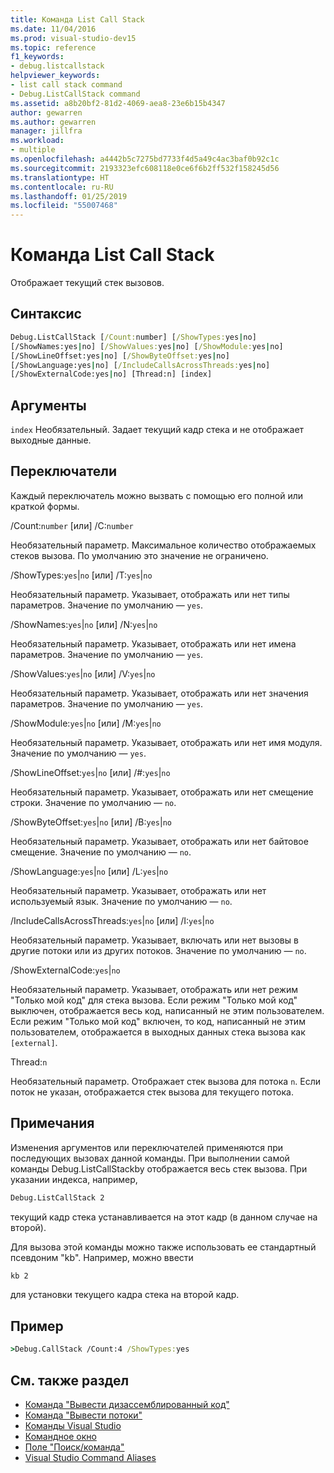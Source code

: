 ```yaml
---
title: Команда List Call Stack
ms.date: 11/04/2016
ms.prod: visual-studio-dev15
ms.topic: reference
f1_keywords:
- debug.listcallstack
helpviewer_keywords:
- list call stack command
- Debug.ListCallStack command
ms.assetid: a8b20bf2-81d2-4069-aea8-23e6b15b4347
author: gewarren
ms.author: gewarren
manager: jillfra
ms.workload:
- multiple
ms.openlocfilehash: a4442b5c7275bd7733f4d5a49c4ac3baf0b92c1c
ms.sourcegitcommit: 2193323efc608118e0ce6f6b2ff532f158245d56
ms.translationtype: HT
ms.contentlocale: ru-RU
ms.lasthandoff: 01/25/2019
ms.locfileid: "55007468"
---
```

# <a name="list-call-stack-command"></a>Команда List Call Stack
Отображает текущий стек вызовов.

## <a name="syntax"></a>Синтаксис

```cmd
Debug.ListCallStack [/Count:number] [/ShowTypes:yes|no]
[/ShowNames:yes|no] [/ShowValues:yes|no] [/ShowModule:yes|no]
[/ShowLineOffset:yes|no] [/ShowByteOffset:yes|no]
[/ShowLanguage:yes|no] [/IncludeCallsAcrossThreads:yes|no]
[/ShowExternalCode:yes|no] [Thread:n] [index]
```

## <a name="arguments"></a>Аргументы
 `index` Необязательный. Задает текущий кадр стека и не отображает выходные данные.

## <a name="switches"></a>Переключатели
 Каждый переключатель можно вызвать с помощью его полной или краткой формы.

 /Count:`number` [или] /C:`number`

 Необязательный параметр. Максимальное количество отображаемых стеков вызова. По умолчанию это значение не ограничено.

 /ShowTypes:`yes`|`no` [или] /T:`yes`|`no`

 Необязательный параметр. Указывает, отображать или нет типы параметров. Значение по умолчанию — `yes`.

 /ShowNames:`yes`|`no` [или] /N:`yes`|`no`

 Необязательный параметр. Указывает, отображать или нет имена параметров. Значение по умолчанию — `yes`.

 /ShowValues:`yes`|`no` [или] /V:`yes`|`no`

 Необязательный параметр. Указывает, отображать или нет значения параметров. Значение по умолчанию — `yes`.

 /ShowModule:`yes`|`no` [или] /M:`yes`|`no`

 Необязательный параметр. Указывает, отображать или нет имя модуля. Значение по умолчанию — `yes`.

 /ShowLineOffset:`yes`|`no` [или] /#:`yes`|`no`

 Необязательный параметр. Указывает, отображать или нет смещение строки. Значение по умолчанию — `no`.

 /ShowByteOffset:`yes`|`no` [или] /B:`yes`|`no`

 Необязательный параметр. Указывает, отображать или нет байтовое смещение. Значение по умолчанию — `no`.

 /ShowLanguage:`yes`|`no` [или] /L:`yes`|`no`

 Необязательный параметр. Указывает, отображать или нет используемый язык. Значение по умолчанию — `no`.

 /IncludeCallsAcrossThreads:`yes`|`no` [или] /I:`yes`|`no`

 Необязательный параметр. Указывает, включать или нет вызовы в другие потоки или из других потоков. Значение по умолчанию — `no`.

 /ShowExternalCode:`yes`|`no`

 Необязательный параметр. Указывает, отображать или нет режим "Только мой код" для стека вызова. Если режим "Только мой код" выключен, отображается весь код, написанный не этим пользователем. Если режим "Только мой код" включен, то код, написанный не этим пользователем, отображается в выходных данных стека вызова как `[external]`.

 Thread:`n`

 Необязательный параметр. Отображает стек вызова для потока `n`. Если поток не указан, отображается стек вызова для текущего потока.

## <a name="remarks"></a>Примечания
 Изменения аргументов или переключателей применяются при последующих вызовах данной команды. При выполнении самой команды Debug.ListCallStackby отображается весь стек вызова. При указании индекса, например,

```cmd
Debug.ListCallStack 2
```

 текущий кадр стека устанавливается на этот кадр (в данном случае на второй).

 Для вызова этой команды можно также использовать ее стандартный псевдоним "kb". Например, можно ввести

```cmd
kb 2
```

 для установки текущего кадра стека на второй кадр.

## <a name="example"></a>Пример

```cmd
>Debug.CallStack /Count:4 /ShowTypes:yes
```

## <a name="see-also"></a>См. также раздел

- [Команда "Вывести дизассемблированный код"](../../ide/reference/list-disassembly-command.md)
- [Команда "Вывести потоки"](../../ide/reference/list-threads-command.md)
- [Команды Visual Studio](../../ide/reference/visual-studio-commands.md)
- [Командное окно](../../ide/reference/command-window.md)
- [Поле "Поиск/команда"](../../ide/find-command-box.md)
- [Visual Studio Command Aliases](../../ide/reference/visual-studio-command-aliases.md)